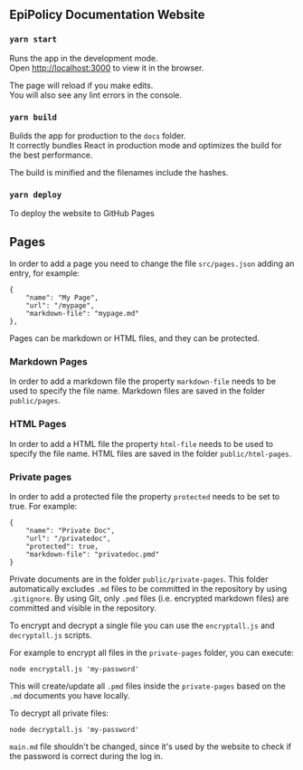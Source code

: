 ## EpiPolicy Documentation Website

### `yarn start`

Runs the app in the development mode.\
Open [http://localhost:3000](http://localhost:3000) to view it in the browser.

The page will reload if you make edits.\
You will also see any lint errors in the console.

### `yarn build`

Builds the app for production to the `docs` folder.\
It correctly bundles React in production mode and optimizes the build for the best performance.

The build is minified and the filenames include the hashes.

### `yarn deploy`

To deploy the website to GitHub Pages


## Pages

In order to add a page you need to change the file `src/pages.json` adding an entry, for example:

```
{
    "name": "My Page",
    "url": "/mypage",
    "markdown-file": "mypage.md"
},
```

Pages can be markdown or HTML files, and they can be protected.

### Markdown Pages

In order to add a markdown file the property `markdown-file` needs to be used to specify the file name.
Markdown files are saved in the folder `public/pages`.

### HTML Pages

In order to add a HTML file the property `html-file` needs to be used to specify the file name.
HTML files are saved in the folder `public/html-pages`.

### Private pages

In order to add a protected file the property `protected` needs to be set to true. For example:

```
{
    "name": "Private Doc",
    "url": "/privatedoc",
    "protected": true,
    "markdown-file": "privatedoc.pmd"
}
```

Private documents are in the folder `public/private-pages`.
This folder automatically excludes `.md` files to be committed in the repository by using `.gitignore`. By using Git, only `.pmd` files (i.e. encrypted markdown files) are committed and visible in the repository.

To encrypt and decrypt a single file you can use the `encryptall.js` and `decryptall.js` scripts. 

For example to encrypt all files in the `private-pages` folder, you can execute:
```
node encryptall.js 'my-password' 
```
This will create/update all `.pmd` files inside the `private-pages` based on the `.md` documents you have locally.

To decrypt all private files:
```
node decryptall.js 'my-password' 
```

`main.md` file shouldn't be changed, since it's used by the website to check if the password is correct during the log in.



